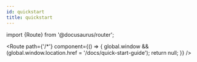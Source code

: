 ```yaml
---
id: quickstart
title: quickstart
---
```


import {Route} from '@docusaurus/router';

<Route
path={'/*'}
component={() => {
global.window && (global.window.location.href = '/docs/quick-start-guide');
return null;
}}
/>
